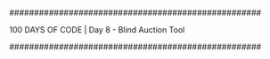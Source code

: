 ###################################################

100 DAYS OF CODE | Day 8 - Blind Auction Tool

###################################################